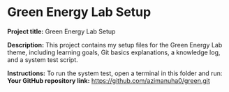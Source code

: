 # Green Energy Lab Setup

**Project title:** Green Energy Lab Setup

**Description:** This project contains my setup files for the Green Energy Lab theme, including learning goals, Git basics explanations, a knowledge log, and a system test script.

**Instructions:**
To run the system test, open a terminal in this folder and run:
**Your GitHub repository link:**
https://github.com/azimanuha0/green.git

